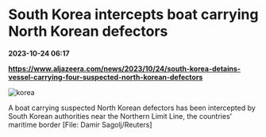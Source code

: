 # South Korea intercepts boat carrying North Korean defectors

**2023-10-24 06:17**

**https://www.aljazeera.com/news/2023/10/24/south-korea-detains-vessel-carrying-four-suspected-north-korean-defectors**

![korea](https://www.aljazeera.com/wp-content/uploads/2023/10/2014-04-30T000000Z_382679074_GM1EA4U0LQ001_RTRMADP_3_SOUTH-KOREA-1698123814.jpg?resize=770%2C513&quality=80)

A boat carrying suspected North Korean defectors has been intercepted by South Korean authorities near the Northern Limit Line, the countries' maritime border \[File: Damir Sagolj/Reuters\]